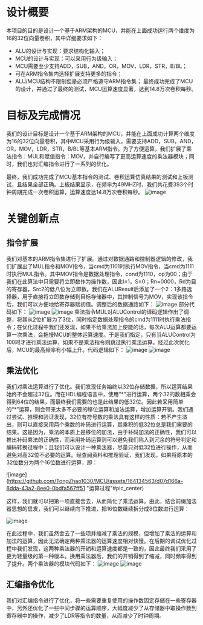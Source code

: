 设计概要
=====
本项目的目的是设计一个基于ARM架构的MCU，并能在上面成功运行两个维度为16的32位向量卷积，其中详细要求如下：
- ALU的设计与实现：要求结构化输入；
- MCU的设计与实现：可以采用行为级输入；
- MCU需要至少支持ADD，SUB，AND，OR，MOV，LDR，STR，B/BL；
- 可在ARM指令集内选择扩展支持更多的指令；
- ALU/MCU结构不限制但是必须严格遵守ARM指令集；
最终成功完成了MCU的设计，并通过了最终的测试，MCU运算速度显著，达到14.8万次卷积每秒。

目标及完成情况
=====
我们的设计目标是设计一个基于ARM架构的MCU，并能在上面成功计算两个维度为16的32位向量卷积，其中MCU采用行为级输入，需要支持ADD，SUB，AND，OR，MOV，LDR，STR，B/BL等基本ARM指令。为了方便运算，我们扩展了乘法指令：MUL和赋值指令：MOV，并自行编写了更高运算速度的乘法器模块；同时，我们也对汇编指令进行了一系列的优化。

最终，我们成功完成了MCU基本指令的测试、卷积运算仿真结果的测试和上板测试，且结果全部正确。上板结果显示，在频率为49MHZ时，我们共花费393个时钟周期完成一次卷积运算，运算速度达14.8万次卷积每秒。
![image](https://github.com/TongZhao1030/MCU/assets/164134563/8b06577f-68ab-4198-9339-dcb305391ddd "上板结果")

关键创新点
=====
指令扩展
-----
我们对基本的ARM指令集进行了扩展。通过对数据通路和控制器逻辑的修改，我们扩展出了MUL指令和MOV指令，当cmd为1101时执行MOV指令，当cmd为1111时执行MUL指令。其中MOV指令是数据处理指令，cond为1110，op为00；由于我们在此算法中只需要将立即数作为操作数，因此I=1，S=0；Rn=0000，Rd为目的寄存器，Src2的低八位为立即数。我们在ALUResult后添加了一个2：1多路选择器，用于直接将立即数存储到目标存储器中，其控制信号为MOV，实现该指令后，我们可以方便地给寄存器赋初值。调整后的数据通路如下：
![image](https://github.com/TongZhao1030/MCU/assets/164134563/148aa570-cc42-48b9-ae79-678b8ee5d1ad "调整后的数据通路")
部分代码如下：
![image](https://github.com/TongZhao1030/MCU/assets/164134563/4b164be8-7985-41d1-9004-9ab8a6fa1882 "代码")
![image](https://github.com/TongZhao1030/MCU/assets/164134563/fedac6de-0949-408e-a230-17ba7edd1d26 "代码")
乘法指令MUL对ALUControl的译码逻辑作出了调整，将其从2位扩展为了3位，同时指定数据处理指令的cmd为1111时执行乘法指令；在优化过程中我们还发现，如果不给乘法加上使能的话，每次ALU运算都要运算一次乘法，会拖慢MCU的整体运算速度。于是我们指定，只有当ALUControl为100时才进行乘法运算，如果不是乘法指令则跳过执行乘法运算。经过此次优化后，MCU的最高频率有小幅上升。代码逻辑如下：
![image](https://github.com/TongZhao1030/MCU/assets/164134563/f5b8f74f-c9ad-4c76-8b8d-8beddb15163b "代码")
![image](https://github.com/TongZhao1030/MCU/assets/164134563/2e5139f6-9ecf-4791-b468-ca4a82899e2f "代码")

乘法优化
-----
我们对乘法运算进行了优化。我们发现任务始终以32位存储数据，所以运算结果始终不会超过32位。而在HDL编程语言中，使用“\*”进行运算，两个32的数相乘会得到64位的结果，而最终我们需要的也是此结果的低32位。因此若采用简单的“\*”运算，则会带来太多不必要的移位运算和加法运算，增加运算开销。我们通过尝试、推理和验证发现，32位有符号数的乘法具有这样的性质：若不产生溢出，则可以直接采用两个乘数的补码进行运算，其乘积的低32位总是我们需要的结果。这是因为，乘法的本质上是移位的加法，由于补码加法的正确性，我们可以推出补码乘法的正确性，而采用补码运算则可以避免我们陷入到冗余的符号判定和编码转换过程中；且我们可以设计一种乘法器，尽量只对低32位进行操作，从而避免对高32位不必要的运算。经查阅资料和推理验证，我们发现，如果将原本的32位数分为两个16位数进行运算，即：

![image](https://github.com/TongZhao1030/MCU/assets/164134563/d07d166a-8dda-43a2-8ee0-0bdfa567ff51 "运算过程"#pic_center)

这样，我们就可以把第一项直接舍去，从而简化了乘法运算。由此，结合前缀加法器思想的启发，我们可以继续向下推进，把16位数继续拆分成8位数进行运算：

![image](https://github.com/TongZhao1030/MCU/assets/164134563/edb1ddce-12c0-400b-8f48-a774812d9362#pic_center "运算过程")

在此过程中，我们虽然舍去了一些项并缩减了乘法的规模，但增加了乘法的运算和加法的运算，因此无法确定两种乘法器的运算速度相对快慢。在后期的调试优化过程中我们发现，这两种乘法器的开销和运算速度都是一致的，因此最终我们采用了更为轻量级的第一种版本。换用乘法器后，我们的开销得到了缩减，同时频率得到了提升。两个乘法器的模块代码如下：
![image](https://github.com/TongZhao1030/MCU/assets/164134563/4814fa03-95e4-4cdd-a07b-97e1ab39b0a4 "代码")
![image](https://github.com/TongZhao1030/MCU/assets/164134563/0d767cd9-f883-4b66-9452-76632814feab "代码")

汇编指令优化
-----
我们对汇编指令进行了优化，将一些需要重复使用的操作数固定存储在一些寄存器中，另外还优化了一些中间步骤的运算顺序，大幅度减少了从存储器中取操作数到寄存器中的操作，减少了LDR等指令的数量，从而减少了时钟周期。









